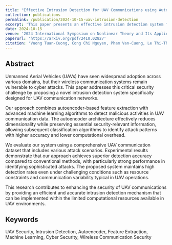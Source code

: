 ```yaml
---
title: "Effective Intrusion Detection for UAV Communications using Autoencoder-based Feature Extraction and Machine Learning Approach"
collection: publications
permalink: /publication/2024-10-15-uav-intrusion-detection
excerpt: 'This paper presents an effective intrusion detection system for UAV communications leveraging autoencoder-based feature extraction techniques.'
date: 2024-10-15
venue: '2024 International Symposium on Nonlinear Theory and Its Applications'
paperurl: 'https://arxiv.org/pdf/2410.02827'
citation: 'Vuong Tuan-Cuong, Cong Chi Nguyen, Pham Van-Cuong, Le Thi-Thanh-Huyen, Tran Xuan-Nam, Luong Thien Van. (2024). &quot;Effective Intrusion Detection for UAV Communications using Autoencoder-based Feature Extraction and Machine Learning Approach.&quot; <i>2024 International Symposium on Nonlinear Theory and Its Applications</i>, pp. 798-804.'
---
```


## Abstract

Unmanned Aerial Vehicles (UAVs) have seen widespread adoption across various domains, but their wireless communication systems remain vulnerable to cyber attacks. This paper addresses this critical security challenge by proposing a novel intrusion detection system specifically designed for UAV communication networks.

Our approach combines autoencoder-based feature extraction with advanced machine learning algorithms to detect malicious activities in UAV communication data. The autoencoder architecture effectively reduces dimensionality while preserving essential security-relevant information, allowing subsequent classification algorithms to identify attack patterns with higher accuracy and lower computational overhead.

We evaluate our system using a comprehensive UAV communication dataset that includes various attack scenarios. Experimental results demonstrate that our approach achieves superior detection accuracy compared to conventional methods, with particularly strong performance in identifying sophisticated attacks. The proposed system maintains high detection rates even under challenging conditions such as resource constraints and communication variability typical in UAV operations.

This research contributes to enhancing the security of UAV communications by providing an efficient and accurate intrusion detection mechanism that can be implemented within the limited computational resources available in UAV environments.

## Keywords
UAV Security, Intrusion Detection, Autoencoder, Feature Extraction, Machine Learning, Cyber Security, Wireless Communication Security